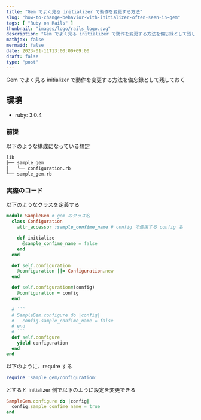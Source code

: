 ```yaml
---
title: "Gem でよく見る initializer で動作を変更する方法"
slug: "how-to-change-behavior-with-initializer-often-seen-in-gem"
tags: [ "Ruby on Rails" ]
thumbnail: "images/logo/rails_logo.svg"
description: "Gem でよく見る initializer で動作を変更する方法を備忘録として残しておく"
mathjax: false
mermaid: false
date: 2023-01-11T13:00:00+09:00
draft: false
type: "post"
---
```


Gem でよく見る initializer で動作を変更する方法を備忘録として残しておく

## 環境

* ruby: 3.0.4

### 前提

以下のような構成になっている想定

```sh
lib
├── sample_gem
│   └── configuration.rb
└── sample_gem.rb
```

### 実際のコード

以下のようなクラスを定義する

```rb:lib/sample_gem/configuration.rb
module SampleGem # gem のクラス名
  class Configuration
    attr_accessor :sample_confime_name # config で使用する config 名

    def initialize
      @sample_confime_name = false
    end
  end

  def self.configuration
    @configuration ||= Configuration.new
  end

  def self.configuration=(config)
    @configuration = config
  end

  # ```
  # SampleGem.configure do |config|
  #   config.sample_confime_name = false
  # end
  # ```
  def self.configure
    yield configuration
  end
end
```

以下のように、require する

```rb:lib/sample_gem.rb
require 'sample_gem/configuration'
```

とすると initializer 側で以下のように設定を変更できる

```rb:config/initializers/sample_gem.rb
SampleGem.configure do |config|
  config.sample_confime_name = true
end
```
